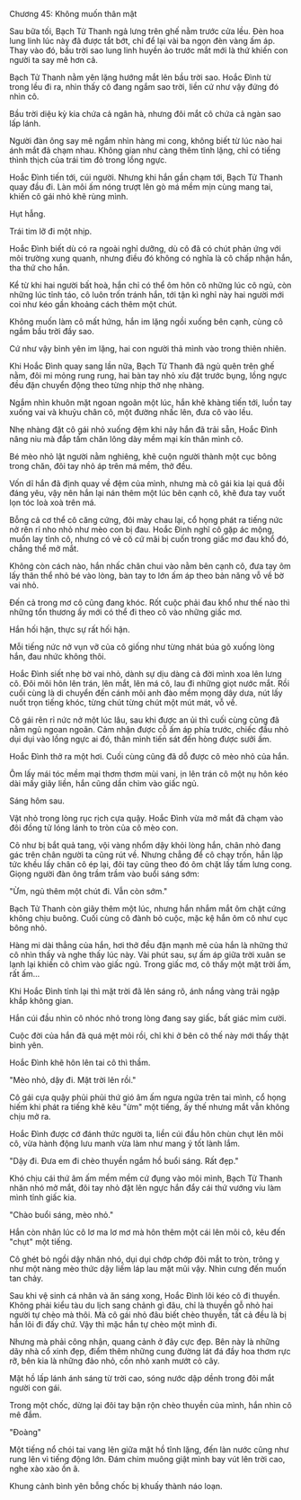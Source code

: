 




Chương 45: Không muốn thân mật


Sau bữa tối, Bạch Tử Thanh ngả lưng trên ghế nằm trước cửa lều. Đèn hoa lung linh lúc này đã được tắt bớt, chỉ để lại vài ba ngọn đèn vàng ấm áp. Thay vào đó, bầu trời sao lung linh huyền ảo trước mắt mới là thứ khiến con người ta say mê hơn cả.

Bạch Tử Thanh nằm yên lặng hướng mắt lên bầu trời sao. Hoắc Đình từ trong lều đi ra, nhìn thấy cô đang ngắm sao trời, liền cứ như vậy đứng đó nhìn cô.

Bầu trời diệu kỳ kia chứa cả ngân hà, nhưng đôi mắt cô chứa cả ngàn sao lấp lánh.

Người đàn ông say mê ngắm nhìn hàng mi cong, không biết từ lúc nào hai ánh mắt đã chạm nhau. Không gian như càng thêm tĩnh lặng, chỉ có tiếng thình thịch của trái tim đỏ trong lồng ngực.

Hoắc Đình tiến tới, cúi người. Nhưng khi hắn gần chạm tới, Bạch Tử Thanh quay đầu đi. Làn môi ấm nóng trượt lên gò má mềm mịn cùng mang tai, khiến cô gái nhỏ khẽ rùng mình.

Hụt hẫng.

Trái tim lỡ đi một nhịp.

Hoắc Đình biết dù có ra ngoài nghỉ dưỡng, dù cô đã có chút phản ứng với môi trường xung quanh, nhưng điều đó không có nghĩa là cô chấp nhận hắn, tha thứ cho hắn.

Kể từ khi hai người bất hoà, hắn chỉ có thể ôm hôn cô những lúc cô ngủ, còn những lúc tỉnh táo, cô luôn trốn tránh hắn, tới tận kì nghỉ này hai người mới coi như kéo gần khoảng cách thêm một chút.

Không muốn làm cô mất hứng, hắn im lặng ngồi xuống bên cạnh, cùng cô ngắm bầu trời đầy sao.

Cứ như vậy bình yên im lặng, hai con người thả mình vào trong thiên nhiên.

Khi Hoắc Đình quay sang lần nữa, Bạch Tử Thanh đã ngủ quên trên ghế nằm, đôi mi mỏng rung rung, hai bàn tay nhỏ xíu đặt trước bụng, lồng ngực đều đặn chuyển động theo từng nhịp thở nhẹ nhàng.

Ngắm nhìn khuôn mặt ngoan ngoãn một lúc, hắn khẽ khàng tiến tới, luồn tay xuống vai và khuỷu chân cô, một đường nhấc lên, đưa cô vào lều.

Nhẹ nhàng đặt cô gái nhỏ xuống đệm khi nãy hắn đã trải sẵn, Hoắc Đình nâng niu mà đắp tấm chăn lông dày mềm mại kín thân mình cô.

Bé mèo nhỏ lật người nằm nghiêng, khẽ cuộn người thành một cục bông trong chăn, đôi tay nhỏ áp trên má mềm, thở đều.

Vốn dĩ hắn đã định quay về đệm của mình, nhưng mà cô gái kia lại quá đỗi đáng yêu, vậy nên hắn lại nán thêm một lúc bên cạnh cô, khẽ đưa tay vuốt lọn tóc loà xoà trên má.

Bỗng cả cơ thể cô căng cứng, đôi mày chau lại, cổ họng phát ra tiếng nức nở rên rỉ nho nhỏ như mèo con bị đau. Hoắc Đình nghĩ cô gặp ác mộng, muốn lay tỉnh cô, nhưng có vẻ cô cứ mãi bị cuốn trong giấc mơ đau khổ đó, chẳng thể mở mắt.

Không còn cách nào, hắn nhấc chăn chui vào nằm bên cạnh cô, đưa tay ôm lấy thân thể nhỏ bé vào lòng, bàn tay to lớn ấm áp theo bản năng vỗ về bờ vai nhỏ.

Đến cả trong mơ cô cũng đang khóc. Rốt cuộc phải đau khổ như thế nào thì những tổn thương ấy mới có thể đi theo cô vào những giấc mơ.

Hắn hối hận, thực sự rất hối hận.

Mỗi tiếng nức nở vụn vỡ của cô giống như từng nhát búa gõ xuống lòng hắn, đau nhức không thôi.

Hoắc Đình siết nhẹ bờ vai nhỏ, dành sự dịu dàng cả đời mình xoa lên lưng cô. Đôi môi hôn lên trán, lên mắt, lên má cô, lau đi những giọt nước mắt. Rồi cuối cùng là di chuyển đến cánh môi anh đào mềm mọng dây dưa, nút lấy nuốt trọn tiếng khóc, từng chút từng chút một mút mát, vỗ về.

Cô gái rên rỉ nức nở một lúc lâu, sau khi được an ủi thì cuối cùng cũng đã nằm ngủ ngoan ngoãn. Cảm nhận được cỗ ấm áp phía trước, chiếc đầu nhỏ dụi dụi vào lồng ngực ai đó, thân mình tiến sát đến hòng được sưởi ấm.

Hoắc Đình thở ra một hơi. Cuối cùng cũng đã dỗ được cô mèo nhỏ của hắn.

Ôm lấy mái tóc mềm mại thơm thơm mùi vani, ịn lên trán cô một nụ hôn kéo dài mấy giây liền, hắn cũng dần chìm vào giấc ngủ.

Sáng hôm sau.

Vật nhỏ trong lòng rục rịch cựa quậy. Hoắc Đình vừa mở mắt đã chạm vào đôi đồng tử lóng lánh to tròn của cô mèo con.

Cô như bị bắt quả tang, vội vàng nhổm dậy khỏi lòng hắn, chân nhỏ đang gác trên chân người ta cũng rút về. Nhưng chẳng để cô chạy trốn, hắn lập tức khều lấy chân cô ép lại, đôi tay cũng theo đó ôm chặt lấy tấm lưng cong. Giọng người đàn ông trầm trầm vào buổi sáng sớm:

"Ừm, ngủ thêm một chút đi. Vẫn còn sớm."

Bạch Tử Thanh còn giãy thêm một lúc, nhưng hắn nhắm mắt ôm chặt cứng không chịu buông. Cuối cùng cô đành bỏ cuộc, mặc kệ hắn ôm cô như cục bông nhỏ.

Hàng mi dài thẳng của hắn, hơi thở đều đặn mạnh mẽ của hắn là những thứ cô nhìn thấy và nghe thấy lúc này. Vài phút sau, sự ấm áp giữa trời xuân se lạnh lại khiến cô chìm vào giấc ngủ. Trong giấc mơ, cô thấy một mặt trời ấm, rất ấm...

Khi Hoắc Đình tỉnh lại thì mặt trời đã lên sáng rõ, ánh nắng vàng trải ngập khắp không gian.

Hắn cúi đầu nhìn cô nhóc nhỏ trong lòng đang say giấc, bất giác mỉm cười.

Cuộc đời của hắn đã quá mệt mỏi rồi, chỉ khi ở bên cô thế này mới thấy thật bình yên.

Hoắc Đình khẽ hôn lên tai cô thì thầm.

"Mèo nhỏ, dậy đi. Mặt trời lên rồi."

Cô gái cựa quậy phủi phủi thứ gió âm ấm ngưa ngứa trên tai mình, cổ họng hiếm khi phát ra tiếng khẽ kêu "ừm" một tiếng, ấy thế nhưng mắt vẫn không chịu mở ra.

Hoắc Đình được cớ đánh thức người ta, liền cúi đầu hôn chùn chụt lên môi cô, vừa hành động lưu manh vừa làm như mang ý tốt lành lắm.

"Dậy đi. Đưa em đi chèo thuyền ngắm hồ buổi sáng. Rất đẹp."

Khó chịu cái thứ âm ấm mềm mềm cứ đụng vào môi mình, Bạch Tử Thanh nhăn nhó mở mắt, đôi tay nhỏ đặt lên ngực hắn đẩy cái thứ vướng víu làm mình tỉnh giấc kia.

"Chào buổi sáng, mèo nhỏ."

Hắn còn nhân lúc cô lơ ma lơ mơ mà hôn thêm một cái lên môi cô, kêu đến "chụt" một tiếng.

Cô ghét bỏ ngồi dậy nhăn nhó, dụi dụi chớp chớp đôi mắt to tròn, trông y như một nàng mèo thức dậy liếm láp lau mặt mũi vậy. Nhìn cưng đến muốn tan chảy.

Sau khi vệ sinh cá nhân và ăn sáng xong, Hoắc Đình lôi kéo cô đi thuyền. Không phải kiểu tàu du lịch sang chảnh gì đâu, chỉ là thuyền gỗ nhỏ hai người tự chèo mà thôi. Mà cô gái nhỏ đâu biết chèo thuyền, tất cả đều là bị hắn lôi đi đấy chứ. Vậy thì mặc hắn tự chèo một mình đi.

Nhưng mà phải công nhận, quang cảnh ở đây cực đẹp. Bên này là những dãy nhà cổ xinh đẹp, điểm thêm những cung đường lát đá đầy hoa thơm rực rỡ, bên kia là những đảo nhỏ, cồn nhỏ xanh mướt cỏ cây.

Mặt hồ lấp lánh ánh sáng từ trời cao, sóng nước dập dềnh trong đôi mắt người con gái.

Trong một chốc, dừng lại đôi tay bận rộn chèo thuyền của mình, hắn nhìn cô mê đắm.

"Đoàng"

Một tiếng nổ chói tai vang lên giữa mặt hồ tĩnh lặng, đến làn nước cũng như rung lên vì tiếng động lớn. Đám chim muông giật mình bay vút lên trời cao, nghe xào xào ồn ã.

Khung cảnh bình yên bỗng chốc bị khuấy thành náo loạn.




